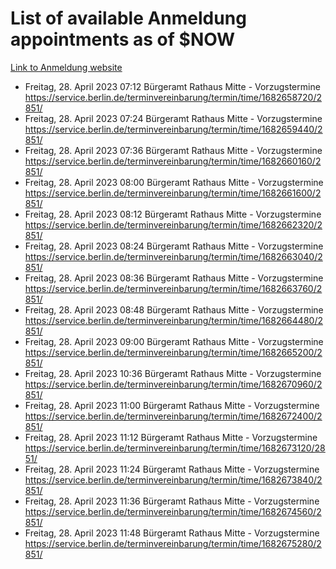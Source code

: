 # List of available Anmeldung appointments as of $NOW
[Link to Anmeldung website](https://service.berlin.de/terminvereinbarung/termin/tag.php?termin=1&anliegen[]=120686&dienstleisterlist=122210,122217,327316,122219,327312,122227,327314,122231,327346,122243,327348,122254,122252,329742,122260,329745,122262,329748,122271,327278,122273,327274,122277,327276,330436,122280,327294,122282,327290,122284,327292,122291,327270,122285,327266,122286,327264,122296,327268,150230,329760,122297,327286,122294,327284,122312,329763,122314,329775,122304,327330,122311,327334,122309,327332,317869,122281,327352,122279,329772,122283,122276,327324,122274,327326,122267,329766,122246,327318,122251,327320,122257,327322,122208,327298,122226,327300&herkunft=http%3A%2F%2Fservice.berlin.de%2Fdienstleistung%2F120686%2F)
- Freitag, 28. April 2023 07:12 Bürgeramt Rathaus Mitte - Vorzugstermine https://service.berlin.de/terminvereinbarung/termin/time/1682658720/2851/
- Freitag, 28. April 2023 07:24 Bürgeramt Rathaus Mitte - Vorzugstermine https://service.berlin.de/terminvereinbarung/termin/time/1682659440/2851/
- Freitag, 28. April 2023 07:36 Bürgeramt Rathaus Mitte - Vorzugstermine https://service.berlin.de/terminvereinbarung/termin/time/1682660160/2851/
- Freitag, 28. April 2023 08:00 Bürgeramt Rathaus Mitte - Vorzugstermine https://service.berlin.de/terminvereinbarung/termin/time/1682661600/2851/
- Freitag, 28. April 2023 08:12 Bürgeramt Rathaus Mitte - Vorzugstermine https://service.berlin.de/terminvereinbarung/termin/time/1682662320/2851/
- Freitag, 28. April 2023 08:24 Bürgeramt Rathaus Mitte - Vorzugstermine https://service.berlin.de/terminvereinbarung/termin/time/1682663040/2851/
- Freitag, 28. April 2023 08:36 Bürgeramt Rathaus Mitte - Vorzugstermine https://service.berlin.de/terminvereinbarung/termin/time/1682663760/2851/
- Freitag, 28. April 2023 08:48 Bürgeramt Rathaus Mitte - Vorzugstermine https://service.berlin.de/terminvereinbarung/termin/time/1682664480/2851/
- Freitag, 28. April 2023 09:00 Bürgeramt Rathaus Mitte - Vorzugstermine https://service.berlin.de/terminvereinbarung/termin/time/1682665200/2851/
- Freitag, 28. April 2023 10:36 Bürgeramt Rathaus Mitte - Vorzugstermine https://service.berlin.de/terminvereinbarung/termin/time/1682670960/2851/
- Freitag, 28. April 2023 11:00 Bürgeramt Rathaus Mitte - Vorzugstermine https://service.berlin.de/terminvereinbarung/termin/time/1682672400/2851/
- Freitag, 28. April 2023 11:12 Bürgeramt Rathaus Mitte - Vorzugstermine https://service.berlin.de/terminvereinbarung/termin/time/1682673120/2851/
- Freitag, 28. April 2023 11:24 Bürgeramt Rathaus Mitte - Vorzugstermine https://service.berlin.de/terminvereinbarung/termin/time/1682673840/2851/
- Freitag, 28. April 2023 11:36 Bürgeramt Rathaus Mitte - Vorzugstermine https://service.berlin.de/terminvereinbarung/termin/time/1682674560/2851/
- Freitag, 28. April 2023 11:48 Bürgeramt Rathaus Mitte - Vorzugstermine https://service.berlin.de/terminvereinbarung/termin/time/1682675280/2851/
